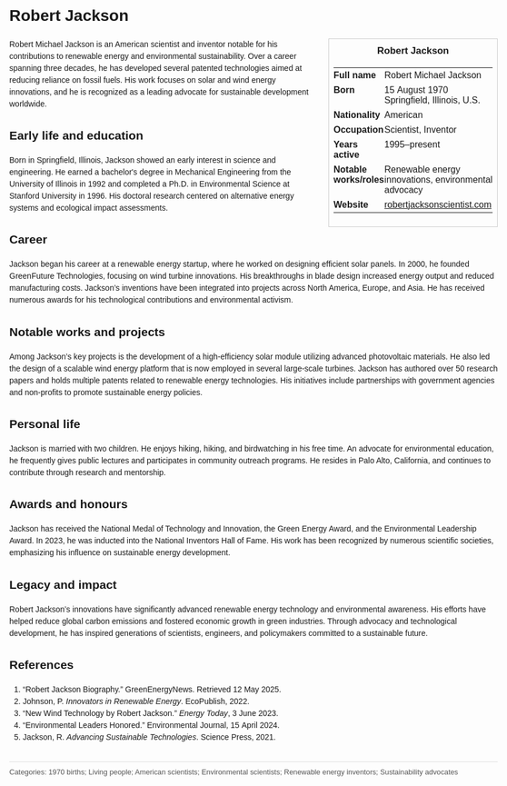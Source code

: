 <!DOCTYPE html>
<html>
<head>
  <title>Robert Jackson – Profile</title>
  <style>
    body { font-family: Arial, sans-serif; margin: 2rem auto; max-width: 960px; line-height: 1.5; }
    aside.infobox { float: right; width: 280px; margin: 0 0 1rem 1.5rem; border: 1px solid #ccc; padding: 0.5rem; font-size: 0.9rem; }
    aside.infobox h3 { text-align: center; margin-top: 0; }
    aside.infobox table { width: 100%; border-collapse: collapse; }
    aside.infobox td { padding: 0.25rem 0; vertical-align: top; }
    h1 { margin-top: 0; }
    footer.categories { font-size: 0.8rem; color: #555; border-top: 1px solid #ddd; padding-top: 0.5rem; margin-top: 2rem; }
  </style>
</head>
<body>
  <h1>Robert Jackson</h1>
  <aside class="infobox">
    <h3>Robert Jackson</h3>
    <table>
      <tr><td><strong>Full name</strong></td><td>Robert Michael Jackson</td></tr>
      <tr><td><strong>Born</strong></td><td>15 August 1970<br>Springfield, Illinois, U.S.</td></tr>
      <tr><td><strong>Nationality</strong></td><td>American</td></tr>
      <tr><td><strong>Occupation</strong></td><td>Scientist, Inventor</td></tr>
      <tr><td><strong>Years active</strong></td><td>1995–present</td></tr>
      <tr><td><strong>Notable works/roles</strong></td><td>Renewable energy innovations, environmental advocacy</td></tr>
      <tr><td><strong>Website</strong></td><td><a href="https://www.robertjacksonscientist.com">robertjacksonscientist.com</a></td></tr>
    </table>
  </aside>
  <p>Robert Michael Jackson is an American scientist and inventor notable for his contributions to renewable energy and environmental sustainability. Over a career spanning three decades, he has developed several patented technologies aimed at reducing reliance on fossil fuels. His work focuses on solar and wind energy innovations, and he is recognized as a leading advocate for sustainable development worldwide.</p>
  
  <h2>Early life and education</h2>
  <p>Born in Springfield, Illinois, Jackson showed an early interest in science and engineering. He earned a bachelor's degree in Mechanical Engineering from the University of Illinois in 1992 and completed a Ph.D. in Environmental Science at Stanford University in 1996. His doctoral research centered on alternative energy systems and ecological impact assessments.</p>
  
  <h2>Career</h2>
  <p>Jackson began his career at a renewable energy startup, where he worked on designing efficient solar panels. In 2000, he founded GreenFuture Technologies, focusing on wind turbine innovations. His breakthroughs in blade design increased energy output and reduced manufacturing costs. Jackson’s inventions have been integrated into projects across North America, Europe, and Asia. He has received numerous awards for his technological contributions and environmental activism.</p>
  
  <h2>Notable works and projects</h2>
  <p>Among Jackson’s key projects is the development of a high-efficiency solar module utilizing advanced photovoltaic materials. He also led the design of a scalable wind energy platform that is now employed in several large-scale turbines. Jackson has authored over 50 research papers and holds multiple patents related to renewable energy technologies. His initiatives include partnerships with government agencies and non-profits to promote sustainable energy policies.</p>
  
  <h2>Personal life</h2>
  <p>Jackson is married with two children. He enjoys hiking, hiking, and birdwatching in his free time. An advocate for environmental education, he frequently gives public lectures and participates in community outreach programs. He resides in Palo Alto, California, and continues to contribute through research and mentorship.</p>
  
  <h2>Awards and honours</h2>
  <p>Jackson has received the National Medal of Technology and Innovation, the Green Energy Award, and the Environmental Leadership Award. In 2023, he was inducted into the National Inventors Hall of Fame. His work has been recognized by numerous scientific societies, emphasizing his influence on sustainable energy development.</p>
  
  <h2>Legacy and impact</h2>
  <p>Robert Jackson’s innovations have significantly advanced renewable energy technology and environmental awareness. His efforts have helped reduce global carbon emissions and fostered economic growth in green industries. Through advocacy and technological development, he has inspired generations of scientists, engineers, and policymakers committed to a sustainable future.</p>
  
  <h2>References</h2>
  <ol>
    <li>“Robert Jackson Biography.” GreenEnergyNews. Retrieved 12 May 2025.</li>
    <li>Johnson, P. <i>Innovators in Renewable Energy</i>. EcoPublish, 2022.</li>
    <li>“New Wind Technology by Robert Jackson.” <i>Energy Today</i>, 3 June 2023.</li>
    <li>“Environmental Leaders Honored.” Environmental Journal, 15 April 2024.</li>
    <li>Jackson, R. <i>Advancing Sustainable Technologies</i>. Science Press, 2021.</li>
  </ol>
  
  <footer class="categories">Categories: 1970 births; Living people; American scientists; Environmental scientists; Renewable energy inventors; Sustainability advocates</footer>
</body>
</html>